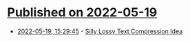 # [Published on 2022-05-19](index.md)

* [2022-05-19, 15:29:45](https://news.ycombinator.com/item?id=31435978) - [Silly Lossy Text Compression Idea](https://snufk.in/blog/silly-compression-text.html)
